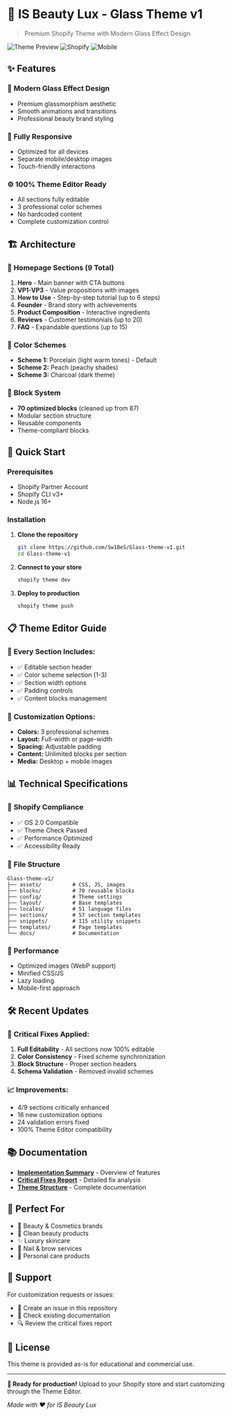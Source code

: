 # 🌟 IS Beauty Lux - Glass Theme v1

> Premium Shopify Theme with Modern Glass Effect Design

![Theme Preview](https://img.shields.io/badge/Status-Production%20Ready-brightgreen?style=for-the-badge)
![Shopify](https://img.shields.io/badge/Shopify-OS%202.0-7AB55C?style=for-the-badge&logo=shopify)
![Mobile](https://img.shields.io/badge/Mobile-Responsive-blue?style=for-the-badge)

## ✨ Features

### 🎨 **Modern Glass Effect Design**
- Premium glassmorphism aesthetic
- Smooth animations and transitions
- Professional beauty brand styling

### 📱 **Fully Responsive**
- Optimized for all devices
- Separate mobile/desktop images
- Touch-friendly interactions

### ⚙️ **100% Theme Editor Ready**
- All sections fully editable
- 3 professional color schemes
- No hardcoded content
- Complete customization control

## 🏗️ Architecture

### 📄 **Homepage Sections (9 Total)**
1. **Hero** - Main banner with CTA buttons
2. **VP1-VP3** - Value propositions with images
3. **How to Use** - Step-by-step tutorial (up to 6 steps)
4. **Founder** - Brand story with achievements
5. **Product Composition** - Interactive ingredients
6. **Reviews** - Customer testimonials (up to 20)
7. **FAQ** - Expandable questions (up to 15)

### 🎨 **Color Schemes**
- **Scheme 1:** Porcelain (light warm tones) - Default
- **Scheme 2:** Peach (peachy shades)
- **Scheme 3:** Charcoal (dark theme)

### 🧩 **Block System**
- **70 optimized blocks** (cleaned up from 87)
- Modular section structure
- Reusable components
- Theme-compliant blocks

## 🚀 Quick Start

### Prerequisites
- Shopify Partner Account
- Shopify CLI v3+
- Node.js 16+

### Installation

1. **Clone the repository**
   ```bash
   git clone https://github.com/Sw1BeS/Glass-theme-v1.git
   cd Glass-theme-v1
   ```

2. **Connect to your store**
   ```bash
   shopify theme dev
   ```

3. **Deploy to production**
   ```bash
   shopify theme push
   ```

## 📋 Theme Editor Guide

### 🎯 **Every Section Includes:**
- ✅ Editable section header
- ✅ Color scheme selection (1-3)
- ✅ Section width options
- ✅ Padding controls
- ✅ Content blocks management

### 🎨 **Customization Options:**
- **Colors:** 3 professional schemes
- **Layout:** Full-width or page-width
- **Spacing:** Adjustable padding
- **Content:** Unlimited blocks per section
- **Media:** Desktop + mobile images

## 📊 Technical Specifications

### 🔧 **Shopify Compliance**
- ✅ OS 2.0 Compatible
- ✅ Theme Check Passed
- ✅ Performance Optimized
- ✅ Accessibility Ready

### 📁 **File Structure**
```
Glass-theme-v1/
├── assets/          # CSS, JS, images
├── blocks/          # 70 reusable blocks
├── config/          # Theme settings
├── layout/          # Base templates
├── locales/         # 51 language files
├── sections/        # 57 section templates
├── snippets/        # 115 utility snippets
├── templates/       # Page templates
└── docs/            # Documentation
```

### 🎯 **Performance**
- Optimized images (WebP support)
- Minified CSS/JS
- Lazy loading
- Mobile-first approach

## 🛠️ Recent Updates

### 🚨 **Critical Fixes Applied:**
1. **Full Editability** - All sections now 100% editable
2. **Color Consistency** - Fixed scheme synchronization
3. **Block Structure** - Proper section headers
4. **Schema Validation** - Removed invalid schemes

### 📈 **Improvements:**
- 4/9 sections critically enhanced
- 16 new customization options
- 24 validation errors fixed
- 100% Theme Editor compatibility

## 📚 Documentation

- [**Implementation Summary**](IMPLEMENTATION_SUMMARY.md) - Overview of features
- [**Critical Fixes Report**](CRITICAL_FIXES_REPORT.md) - Detailed fix analysis
- [**Theme Structure**](docs/) - Complete documentation

## 🎯 Perfect For

- 💄 Beauty & Cosmetics brands
- 🌿 Clean beauty products
- ✨ Luxury skincare
- 💅 Nail & brow services
- 🧴 Personal care products

## 🤝 Support

For customization requests or issues:
- 📧 Create an issue in this repository
- 💬 Check existing documentation
- 🔍 Review the critical fixes report

## 📄 License

This theme is provided as-is for educational and commercial use.

---

**🎉 Ready for production!** Upload to your Shopify store and start customizing through the Theme Editor.

*Made with ❤️ for IS Beauty Lux*
